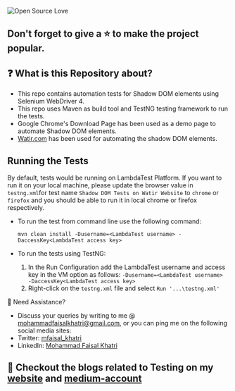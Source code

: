 ![Open Source Love](https://badges.frapsoft.com/os/v1/open-source.svg?v=103)

## Don't forget to give a :star: to make the project popular.

## :question: What is this Repository about?

- This repo contains automation tests for Shadow DOM elements using Selenium WebDriver 4.
- This repo uses Maven as build tool and TestNG testing framework to run the tests.
- Google Chrome's Download Page has been used as a demo page to automate Shadow DOM elements.
- [Watir.com][watirwebsite]  has been used for automating the shadow DOM elements.  

## Running the Tests

By default, tests would be running on LambdaTest Platform. 
If you want to run it on your local machine, please update the browser value in `testng.xml`for test name `Shadow DOM Tests on Watir Website` to 
`chrome` or `firefox` and you should be able to run it in local chrome or firefox respectively.

- To run the test from command line use the following command:

    `mvn clean install -Dusername=<LambdaTest username> -DaccessKey<LambdaTest access key>`

- To run the tests using TestNG: 
  1. In the Run Configuration add the LambdaTest username and access key in the VM option as follows:
      `-Dusername=<LambdaTest username> -DaccessKey<LambdaTest access key>`
  2. Right-click on the `testng.xml` file and select `Run '...\testng.xml'` 

🧬 Need Assistance?

- Discuss your queries by writing to me @ [mohammadfaisalkhatri@gmail.com][mail], or you can ping me on the following
  social media sites:
- Twitter: [mfaisal_khatri][twitter]
- LinkedIn: [Mohammad Faisal Khatri][linkedin]

## :thought_balloon: Checkout the blogs related to Testing on my [website][] and [medium-account][medium]

[mail]: mohammadfaisalkhatri@gmail.com

[linkedin]: https://www.linkedin.com/in/faisalkhatri/

[twitter]: https://twitter.com/mfaisal_khatri

[lambdawebsite]:https://www.lambdatest.com/

[the-internet]: http://the-internet.herokuapp.com/

[website]: https://mfaisalkhatri.github.io

[medium]: https://medium.com/@iamfaisalkhatri

[watirwebsite]: http://watir.com/examples/shadow_dom.html